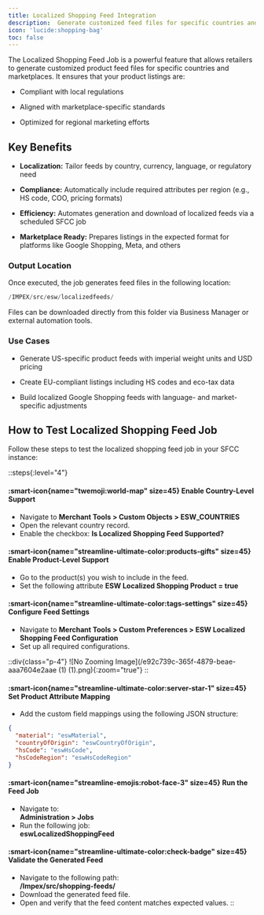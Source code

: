 ```yaml
---
title: Localized Shopping Feed Integration
description:  Generate customized feed files for specific countries and marketplaces.
icon: 'lucide:shopping-bag'
toc: false
---
```


The Localized Shopping Feed Job is a powerful feature that allows retailers to generate customized product feed files for specific countries and marketplaces. It ensures that your product listings are:

- Compliant with local regulations

- Aligned with marketplace-specific standards

- Optimized for regional marketing efforts

## Key Benefits

- **Localization:** Tailor feeds by country, currency, language, or regulatory need

- **Compliance:** Automatically include required attributes per region (e.g., HS code, COO, pricing formats)

- **Efficiency:** Automates generation and download of localized feeds via a scheduled SFCC job

- **Marketplace Ready:** Prepares listings in the expected format for platforms like Google Shopping, Meta, and others

### Output Location

Once executed, the job generates feed files in the following location:

```swift
/IMPEX/src/esw/localizedfeeds/
```
Files can be downloaded directly from this folder via Business Manager or external automation tools.

### Use Cases

- Generate US-specific product feeds with imperial weight units and USD pricing

- Create EU-compliant listings including HS codes and eco-tax data

- Build localized Google Shopping feeds with language- and market-specific adjustments

## How to Test Localized Shopping Feed Job

Follow these steps to test the localized shopping feed job in your SFCC instance:

::steps{:level="4"}

#### :smart-icon{name="twemoji:world-map" size=45} Enable Country-Level Support  

- Navigate to **Merchant Tools > Custom Objects > ESW_COUNTRIES**
- Open the relevant country record.
- Enable the checkbox: **Is Localized Shopping Feed Supported?**


#### :smart-icon{name="streamline-ultimate-color:products-gifts" size=45} Enable Product-Level Support  

- Go to the product(s) you wish to include in the feed.
- Set the following attribute **ESW Localized Shopping Product = true**

#### :smart-icon{name="streamline-ultimate-color:tags-settings" size=45} Configure Feed Settings  

- Navigate to **Merchant Tools > Custom Preferences > ESW Localized Shopping Feed Configuration**
- Set up all required configurations.

::div{class="p-4"}
![No Zooming Image](/e92c739c-365f-4879-beae-aaa7604e2aae (1) (1).png){:zoom="true"}
::

#### :smart-icon{name="streamline-ultimate-color:server-star-1" size=45} Set Product Attribute Mapping  

- Add the custom field mappings using the following JSON structure:

```json
{
  "material": "eswMaterial",
  "countryOfOrigin": "eswCountryOfOrigin",
  "hsCode": "eswHsCode",
  "hsCodeRegion": "eswHsCodeRegion"
}
```

#### :smart-icon{name="streamline-emojis:robot-face-3" size=45} Run the Feed Job  

- Navigate to:  
  **Administration > Jobs**
- Run the following job:  
  **eswLocalizedShoppingFeed**


#### :smart-icon{name="streamline-ultimate-color:check-badge" size=45} Validate the Generated Feed  

- Navigate to the following path:  
  **/Impex/src/shopping-feeds/**
- Download the generated feed file.
- Open and verify that the feed content matches expected values.
::
